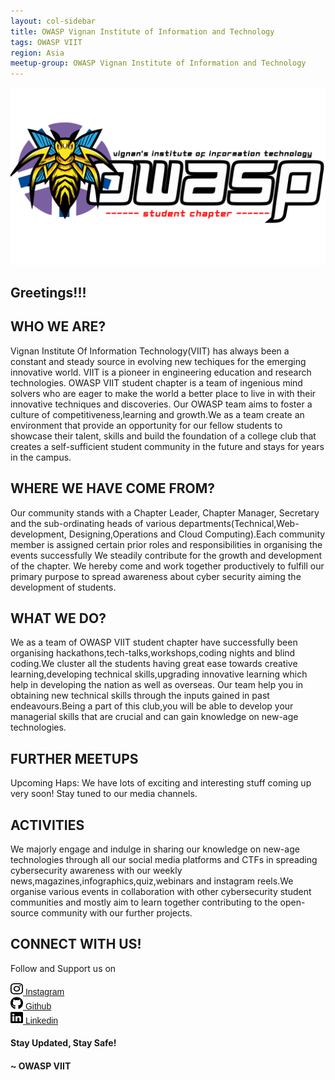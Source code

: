 ```yaml
---
layout: col-sidebar
title: OWASP Vignan Institute of Information and Technology
tags: OWASP VIIT
region: Asia
meetup-group: OWASP Vignan Institute of Information and Technology
---
```


<img src="./assets/images/owaspviit.png"/>

## Greetings!!!

## WHO WE ARE?

Vignan Institute Of Information Technology(VIIT) has always been a constant and steady source in evolving new techiques for the emerging innovative world.
VIIT is a pioneer in engineering education and research technologies. OWASP VIIT student chapter is a team of ingenious mind solvers who are eager to make
the world a better place to live in with their innovative techniques and discoveries. Our OWASP team aims to foster a culture of competitiveness,learning and 
growth.We as a team create an environment that provide an opportunity for our fellow students to showcase their talent, skills and build the foundation of a 
college club that creates a self-sufficient student community in the future and stays for years in the campus.

## WHERE WE HAVE COME FROM?

Our community stands with a Chapter Leader, Chapter Manager, Secretary and the sub-ordinating heads of various departments(Technical,Web-development,
Designing,Operations and Cloud Computing).Each community member is assigned certain prior roles and responsibilities in organising the events successfully
We steadily contribute for the growth and development of the chapter. We hereby come and work together productively to fulfill our primary purpose to spread
awareness about cyber security aiming the development of students.

## WHAT WE DO?

We as a team of OWASP VIIT student chapter have successfully been organising hackathons,tech-talks,workshops,coding nights and blind coding.We cluster all the students having great ease towards creative learning,developing technical skills,upgrading innovative learning which help in developing the nation as 
well as overseas. Our team help you in obtaining new technical skills through the inputs gained in past endeavours.Being a part of this club,you will be able 
to develop your managerial skills that are crucial and can gain knowledge on new-age technologies.

## FURTHER MEETUPS

Upcoming Haps: 
We have lots of exciting and interesting stuff coming up very soon! Stay tuned to our media channels.

## ACTIVITIES

We majorly engage and indulge in sharing our knowledge on new-age technologies through all our social media platforms and CTFs in spreading cybersecurity
awareness with our weekly news,magazines,infographics,quiz,webinars and instagram reels.We organise various events in collaboration with other cybersecurity
student communities and mostly aim to learn together contributing to the open-source community with our further projects.


## CONNECT WITH US!

Follow and Support us on

<a href="https://www.instagram.com/owasp.viit" target="_blank" ><img width = "20" height = "20" src ="./assets/images/instagram-brands.svg"/> <span style = "font-family:sans-serif">Instagram </span> </a> <br/>
<a href="https://github.com/OWASP-VIIT" target="_blank" > <img width = "20" height = "20" src ="./assets/images/github-brands.svg"/> <span style = "font-family:sans-serif"> Github </span></a> <br/>
<a href="https://www.linkedin.com/in/owasp-aids-student-chapter-056b80244/" target="_blank" > <img width = "20" height = "20" src ="./assets/images/linkedin-brands.svg"/> <span style = "font-family:sans-serif"> Linkedin </span></a> <br/>


#### Stay Updated, Stay Safe!

#### ~ OWASP VIIT

